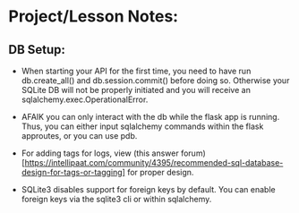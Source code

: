 # Project/Lesson Notes:
## DB Setup:
- When starting your API for the first time, you need to have run db.create_all() and db.session.commit() before doing so. Otherwise your SQLite DB will not be properly initiated and you will receive an sqlalchemy.exec.OperationalError.

- AFAIK you can only interact with the db while the flask app is running. Thus, you can either input sqlalchemy commands within the flask approutes, or you can use pdb.

- For adding tags for logs, view (this answer forum)[https://intellipaat.com/community/4395/recommended-sql-database-design-for-tags-or-tagging] for proper design.

- SQLite3 disables support for foreign keys by default. You can enable foreign keys via the sqlite3 cli or within sqlalchemy.